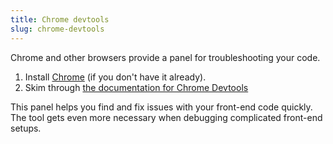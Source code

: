 ```yaml
---
title: Chrome devtools
slug: chrome-devtools
---
```


Chrome and other browsers provide a panel for troubleshooting your code.

1. Install [Chrome][chrome-install] (if you don't have it already).
2. Skim through [the documentation for Chrome Devtools][chrome-devtools]

[chrome-install]: https://chrome.google.com
[chrome-devtools]: https://developer.chrome.com/docs/devtools/overview/

This panel helps you find and fix issues with your front-end code quickly. The
tool gets even more necessary when debugging complicated front-end setups.

